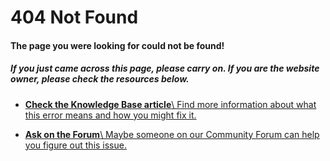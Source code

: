 # 404 Not Found

#### The page you were looking for could not be found!

##### If you just came across this page, please carry on. If you are the website owner, please check the  resources below.

- [**Check the Knowledge Base article**\\
Find more information about what this error means and how you might fix it.](https://forum.infinityfree.com/docs?topic=49355)

- [**Ask on the Forum**\\
Maybe someone on our Community Forum can help you figure out this issue.](https://forum.infinityfree.com/)